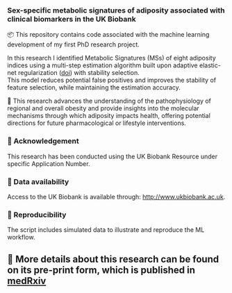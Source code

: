 ### Sex-specific metabolic signatures of adiposity associated with clinical biomarkers in the UK Biobank

📦 This repository contains code associated with the machine learning development of my first PhD research project.

In this research I identified Metabolic Signatures (MSs) of eight adiposity indices using a multi-step estimation algorithm built upon adaptive elastic-net regularization ([doi](http://dx.doi.org/10.1080/00949655.2015.1016944)) with stability selection.  
This model reduces potential false positives and improves the stability of feature selection, while maintaining the estimation accuracy.

🧠 This research advances the understanding of the pathophysiology of regional and overall obesity and provide insights into the molecular mechanisms through which adiposity impacts health, offering potential directions for future pharmacological or lifestyle interventions.

### 🤝 Acknowledgement
This research has been conducted using the UK Biobank Resource under specific Application Number. 

### 🧬 Data availability
Access to the UK Biobank is available through: http://www.ukbiobank.ac.uk.

### 🔁 Reproducibility
The script includes simulated data to illustrate and reproduce the ML workflow.

## 📄 More details about this research can be found on its pre-print form, which is published in [medRxiv](https://doi.org/10.1101/2025.01.23.25321010)
